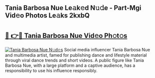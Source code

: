 ## Tania Barbosa Nue Le𝚊k𝚎d N𝚞𝚍e - Part-Mgi Vid𝚎o Photos Le𝚊ks 2kxbQ

# <h2><a href="http://fb9iuxp.evod.top/?m=Tania+Barbosa+Nue">🔗 👉🔴 Tania Barbosa Nue Vid𝚎o Ph𝚘t𝚘s</a></h2>

[![Tania Barbosa Nue N𝚞d𝚎s](https://i.imgur.com/8V9OHl7.gif)](http://fb9iuxp.evod.top/?m=Tania+Barbosa+Nue)
Social media influencer Tania Barbosa Nue and multimedia artist, famed for publishing dance and lifestyle material through viral dance trends and short videos. A public figure like Tania Barbosa Nue, with a large platform and a captive audience, has a responsibility to use his influence responsibly. 
